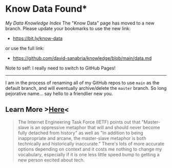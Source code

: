 # Know Data Found*
_My Data Knowledge Index_
The "Know Data" page has moved to a new branch. Please update your bookmarks to use the new link:

* https://bit.ly/know-data
  
or use the full link:

* https://github.com/david-sanabria/knowledge/blob/main/data.md
    
Note to self: I really need to switch to GitHub Pages!


-----

I am in the process of renaming all of my GitHub repos to use `main` as the default branch, and will eventually archive/delete the `master` branch. So long pejorative name... say hello to a friendlier new you.

## Learn More >[Here](https://www.hanselman.com/blog/EasilyRenameYourGitDefaultBranchFromMasterToMain.aspx)<

> The Internet Engineering Task Force (IETF) points out that "Master-slave is an oppressive metaphor that will and should never become fully detached from history" as well as "In addition to being inappropriate and arcane, the master-slave metaphor is both technically and historically inaccurate." There's lots of more accurate options depending on context and it costs me nothing to change my vocabulary, especially if it is one less little speed bump to getting a new person excited about tech.
